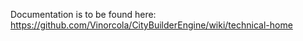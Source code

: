 Documentation is to be found here: https://github.com/Vinorcola/CityBuilderEngine/wiki/technical-home